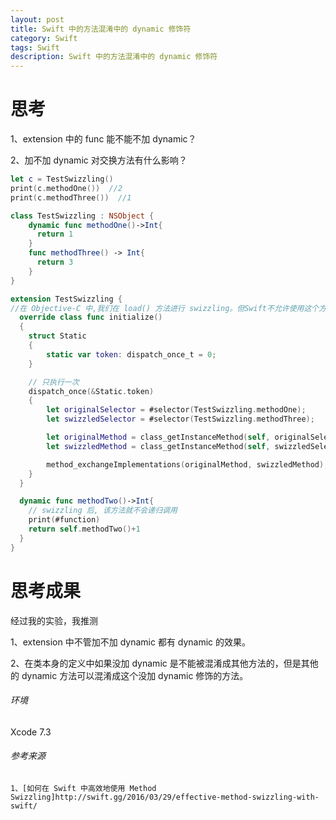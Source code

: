 ```yaml
---
layout: post
title: Swift 中的方法混淆中的 dynamic 修饰符
category: Swift
tags: Swift
description: Swift 中的方法混淆中的 dynamic 修饰符
---
```


# 思考
 1、extension 中的 func 能不能不加 dynamic？

 2、加不加 dynamic 对交换方法有什么影响？

``` swift
let c = TestSwizzling()
print(c.methodOne())  //2
print(c.methodThree())  //1

class TestSwizzling : NSObject {
    dynamic func methodOne()->Int{
      return 1
    }
    func methodThree() -> Int{
      return 3
    }   
}

extension TestSwizzling {
//在 Objective-C 中,我们在 load() 方法进行 swizzling。但Swift不允许使用这个方法。
  override class func initialize()
  {
    struct Static
    {
        static var token: dispatch_once_t = 0;
    }

    // 只执行一次
    dispatch_once(&Static.token)
    {
        let originalSelector = #selector(TestSwizzling.methodOne);
        let swizzledSelector = #selector(TestSwizzling.methodThree);

        let originalMethod = class_getInstanceMethod(self, originalSelector);
        let swizzledMethod = class_getInstanceMethod(self, swizzledSelector);

        method_exchangeImplementations(originalMethod, swizzledMethod);
    }
  }

  dynamic func methodTwo()->Int{
    // swizzling 后, 该方法就不会递归调用
    print(#function)
    return self.methodTwo()+1
  }
}
```
# 思考成果
  经过我的实验，我推测

  1、extension 中不管加不加 dynamic 都有 dynamic 的效果。

  2、在类本身的定义中如果没加 dynamic 是不能被混淆成其他方法的，但是其他的 dynamic 方法可以混淆成这个没加 dynamic 修饰的方法。

###### 环境
Xcode 7.3
###### 参考来源

```
1、[如何在 Swift 中高效地使用 Method Swizzling]http://swift.gg/2016/03/29/effective-method-swizzling-with-swift/
```
